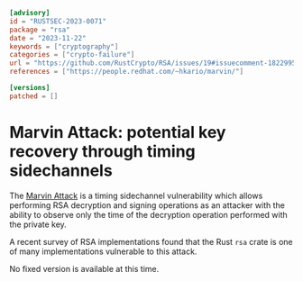 ```toml
[advisory]
id = "RUSTSEC-2023-0071"
package = "rsa"
date = "2023-11-22"
keywords = ["cryptography"]
categories = ["crypto-failure"]
url = "https://github.com/RustCrypto/RSA/issues/19#issuecomment-1822995643"
references = ["https://people.redhat.com/~hkario/marvin/"]

[versions]
patched = []
```

# Marvin Attack: potential key recovery through timing sidechannels

The [Marvin Attack] is a timing sidechannel vulnerability which allows
performing RSA decryption and signing operations as an attacker with the
ability to observe only the time of the decryption operation performed with
the private key.

A recent survey of RSA implementations found that the Rust `rsa` crate is one
of many implementations vulnerable to this attack.

No fixed version is available at this time.

[Marvin Attack]: https://people.redhat.com/~hkario/marvin/
